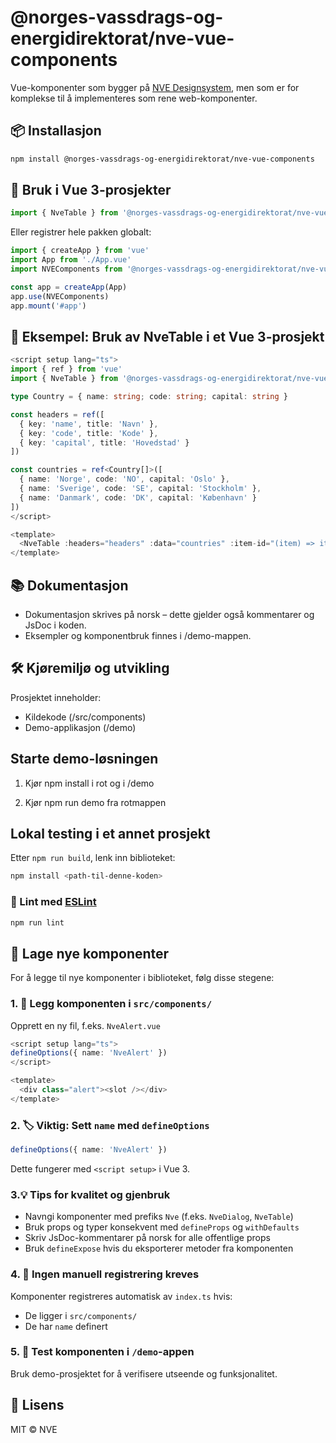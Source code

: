 # @norges-vassdrags-og-energidirektorat/nve-vue-components

Vue-komponenter som bygger på [NVE Designsystem](https://designsystem.nve.no/), men som er for komplekse til å implementeres som rene web-komponenter.

## 📦 Installasjon

```bash
npm install @norges-vassdrags-og-energidirektorat/nve-vue-components
```

## 🚀 Bruk i Vue 3-prosjekter 

```ts
import { NveTable } from '@norges-vassdrags-og-energidirektorat/nve-vue-components'
````

Eller registrer hele pakken globalt:

```ts
import { createApp } from 'vue'
import App from './App.vue'
import NVEComponents from '@norges-vassdrags-og-energidirektorat/nve-vue-components'

const app = createApp(App)
app.use(NVEComponents)
app.mount('#app')
```

## 📘 Eksempel: Bruk av NveTable i et Vue 3-prosjekt
```ts
<script setup lang="ts">
import { ref } from 'vue'
import { NveTable } from '@norges-vassdrags-og-energidirektorat/nve-vue-components'

type Country = { name: string; code: string; capital: string }

const headers = ref([
  { key: 'name', title: 'Navn' },
  { key: 'code', title: 'Kode' },
  { key: 'capital', title: 'Hovedstad' }
])

const countries = ref<Country[]>([
  { name: 'Norge', code: 'NO', capital: 'Oslo' },
  { name: 'Sverige', code: 'SE', capital: 'Stockholm' },
  { name: 'Danmark', code: 'DK', capital: 'København' }
])
</script>

<template>
  <NveTable :headers="headers" :data="countries" :item-id="(item) => item.code" striped />
</template>
```


## 📚 Dokumentasjon

- Dokumentasjon skrives på norsk – dette gjelder også kommentarer og JsDoc i koden.
- Eksempler og komponentbruk finnes i /demo-mappen.

## 🛠️ Kjøremiljø og utvikling

Prosjektet inneholder:

- Kildekode (/src/components)
- Demo-applikasjon (/demo)

## Starte demo-løsningen

1) Kjør npm install i rot og i /demo

2) Kjør npm run demo fra rotmappen

## Lokal testing i et annet prosjekt

Etter  `npm run build`, lenk inn biblioteket:

```bash
npm install <path-til-denne-koden>
```

### 🧪 Lint med [ESLint](https://eslint.org/)

```sh
npm run lint
```

## 🧱 Lage nye komponenter

For å legge til nye komponenter i biblioteket, følg disse stegene:

### 1. 📁 Legg komponenten i `src/components/`

Opprett en ny fil, f.eks. `NveAlert.vue`

```ts
<script setup lang="ts">
defineOptions({ name: 'NveAlert' })
</script>

<template>
  <div class="alert"><slot /></div>
</template>
```

### 2. 🏷️ Viktig: Sett `name` med `defineOptions`

```ts
defineOptions({ name: 'NveAlert' })
```

Dette fungerer med `<script setup>` i Vue 3.

### 3.💡 Tips for kvalitet og gjenbruk

- Navngi komponenter med prefiks `Nve` (f.eks. `NveDialog`, `NveTable`)
- Bruk props og typer konsekvent med `defineProps` og `withDefaults`
- Skriv JsDoc-kommentarer på norsk for alle offentlige props
- Bruk `defineExpose` hvis du eksporterer metoder fra komponenten

### 4. 🔄 Ingen manuell registrering kreves

Komponenter registreres automatisk av `index.ts` hvis:

- De ligger i `src/components/`
- De har `name` definert

### 5. 🔬 Test komponenten i `/demo`-appen

Bruk demo-prosjektet for å verifisere utseende og funksjonalitet.

## 📄 Lisens

MIT © NVE
